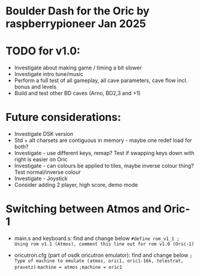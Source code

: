 # Boulder Dash for the Oric by raspberrypioneer Jan 2025

# TODO for v1.0:
- Investigate about making game / timing a bit slower
- Investigate intro tune/music
- Perform a full test of all gameplay, all cave parameters, cave flow incl. bonus and levels
- Build and test other BD caves (Arno, BD2,3 and +1)

# Future considerations:
- Investigate DSK version
- Std + alt charsets are contiguous in memory - maybe one redef load for both? 
- Investigate - use different keys, remap? Test if swapping keys down with right is easier on Oric
- Investigate - can colours be applied to tiles, maybe inverse colour thing? Test normal/inverse colour
- Investigate - Joystick
- Consider adding 2 player, high score, demo mode

# Switching between Atmos and Oric-1
- main.s and keyboard.s: find and change below
`#define rom_v1_1 ; Using rom v1.1 (Atmos), comment this line out for rom v1.0 (Oric-1)`

- oricutron.cfg (part of osdk oricutron emulator): find and change below
`; Type of machine to emulate (atmos, oric1, oric1-16k, telestrat, pravetz)`
`machine = atmos`
`;machine = oric1`
